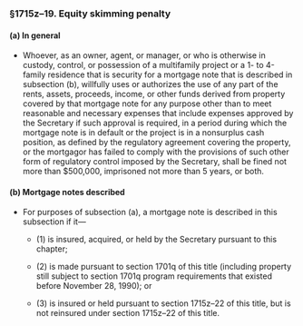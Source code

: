 ### §1715z–19. Equity skimming penalty
#### (a) In general
* Whoever, as an owner, agent, or manager, or who is otherwise in custody, control, or possession of a multifamily project or a 1- to 4-family residence that is security for a mortgage note that is described in subsection (b), willfully uses or authorizes the use of any part of the rents, assets, proceeds, income, or other funds derived from property covered by that mortgage note for any purpose other than to meet reasonable and necessary expenses that include expenses approved by the Secretary if such approval is required, in a period during which the mortgage note is in default or the project is in a nonsurplus cash position, as defined by the regulatory agreement covering the property, or the mortgagor has failed to comply with the provisions of such other form of regulatory control imposed by the Secretary, shall be fined not more than $500,000, imprisoned not more than 5 years, or both.

#### (b) Mortgage notes described
* For purposes of subsection (a), a mortgage note is described in this subsection if it—

  * (1) is insured, acquired, or held by the Secretary pursuant to this chapter;

  * (2) is made pursuant to section 1701q of this title (including property still subject to section 1701q program requirements that existed before November 28, 1990); or

  * (3) is insured or held pursuant to section 1715z–22 of this title, but is not reinsured under section 1715z–22 of this title.